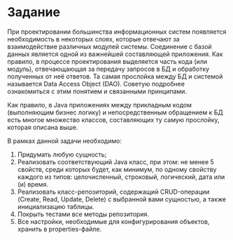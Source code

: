 # Задание

При проектировании большинства информационных систем появляется необходимость в некоторых слоях, которые отвечают за взаимодействие различных модулей системы. Соединение с базой данных является одной из важнейшей составляющей приложения. Как правило, в процессе проектирования выделяется часть кода (или модуль), отвечающающая за передачу запросов в БД и обработку полученных от неё ответов. Та самая прослойка между БД и системой называется Data Access Object (DAO). Советую подробнее ознакомиться с этим понятием и связанными принципами.

Как правило, в Java приложениях между прикладным кодом (выполняющим бизнес логику) и непосредственным обращением к БД есть многое множество классов, составляющих ту самую прослойку, которая описана выше.

В рамках данной задачи необходимо:

1. Придумать любую сущность;
2. Реализовать соответствующий Java класс, при этом: не менее 5 свойств, среди которых будет, как минимум, по одному свойству каждого из типов: целочисленный, строковый, логический, дата или (и) время.
3. Реализовать класс-репозиторий, содержащий CRUD-операции (Create, Read, Update, Delete) с выбранной вами сущностью, а также инициализацию таблицы.
4. Покрыть тестами все методы репозитория.
5. Все настройки, необходимые для конфигурирования объектов, хранить в properties-файле.
